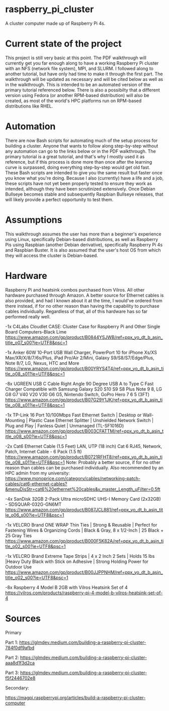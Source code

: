 # raspberry_pi_cluster
A cluster computer made up of Raspberry Pi 4s.

# Current state of the project
This project is still very basic at this point. The PDF walkthrough will currently get you far enough along to have a working Raspberry Pi cluster with an NFS (network file system), MPI, and SLURM. I followed along to another tutorial, but have only had time to make it through the first part. The walkthrough will be updated as necessary and will be cited below as well as in the walkthrough. This is intended to be an automated version of the primary tutorial referenced below. There is also a possibilty that a different version using Fedora (or another RPM-based distribution) will also be created, as most of the world's HPC platforms run on RPM-based distributions like RHEL.

# Automation
There are now Bash scripts for automating much of the setup process for building a cluster. Anyone that wants to follow along step-by-step without any automation can go to the links below or in the PDF walkthrough. The primary tutorial is a great tutorial, and that's why I mostly used it as reference, but if this process is done more than once after the learning curve is surpassed, doing everything step-by-step would get old fast. These Bash scripts are intended to give you the same result but faster once you know what you're doing. Because I also (currently) have a life and a job, these scripts have not yet been properly tested to ensure they work as intended, although they have been scrutinized extensively. Once Debian Bullseye becomes stable and subsequently Raspbian Bullseye releases, that will likely provide a perfect opportunity to test them.

# Assumptions
This walkthrough assumes the user has more than a beginner's experience using Linux, specifically Debian-based distributions, as well as Raspberry Pis using Raspbian (another Debian derivative), specifically Raspberry Pi 4s and Raspbian Buster. It is also assumed that the user's host OS from which they will access the cluster is Debian-based.

# Hardware
Raspberry Pi and heatsink combos purchased from Vilros. All other hardware purchased through Amazon. A better source for Ethernet cables is also provided, and had I known about it at the time, I would've ordered from there instead, if for no other reason than having the capability to purchase cables individually. Regardless of that, all of this hardware has so far performed really well.

-1x C4Labs Cloudlet CASE: Cluster Case for Raspberry Pi and Other Single Board Computers-Black Lime
https://www.amazon.com/gp/product/B0844YSJWB/ref=ppx_yo_dt_b_asin_title_o07_s00?ie=UTF8&psc=1

-1x Anker 60W 10-Port USB Wall Charger, PowerPort 10 for iPhone Xs/XS Max/XR/X/8/7/6s/Plus, iPad Pro/Air 2/Mini, Galaxy S9/S8/S7/Edge/Plus, Note 8/7, LG, Nexus, HTC and More
https://www.amazon.com/gp/product/B00YRYS4T4/ref=ppx_yo_dt_b_asin_title_o08_s01?ie=UTF8&psc=1

-8x UGREEN USB C Cable Right Angle 90 Degree USB A to Type C Fast Charger Compatible with Samsung Galaxy S20 S10 S9 S8 Plus Note 9 8, LG G8 G7 V40 V20 V30 G6 G5, Nintendo Switch, GoPro Hero 7 6 5 (3FT)
https://www.amazon.com/gp/product/B07G29Y1JK/ref=ppx_yo_dt_b_asin_title_o08_s01?ie=UTF8&psc=1

-1x TP-Link 16 Port 10/100Mbps Fast Ethernet Switch | Desktop or Wall-Mounting | Plastic Case Ethernet Splitter | Unshielded Network Switch | Plug and Play | Fanless Quiet | Unmanaged (TL-SF1016D)
https://www.amazon.com/gp/product/B003CFATTM/ref=ppx_yo_dt_b_asin_title_o08_s00?ie=UTF8&psc=1

-2x Cat6 Ethernet Cable (1.5 Feet) LAN, UTP (18 inch) Cat 6 RJ45, Network, Patch, Internet Cable - 6 Pack (1.5 ft)
https://www.amazon.com/gp/product/B0721RFHT8/ref=ppx_yo_dt_b_asin_title_o08_s01?ie=UTF8&psc=1
Note: Probably a better source, if for no other reason than cables can be purchased individually. Also recommended by an HPC admin from my university: https://www.monoprice.com/category/cables/networking-patch-cables/cat6-ethernet-cables?&menuDisStr=cat6%20ethernet%20cables&v_master_Length_uFilter=0.5ft

-4x SanDisk 32GB 2-Pack Ultra microSDHC UHS-I Memory Card (2x32GB) - SDSQUAR-032G-GN6MT
https://www.amazon.com/gp/product/B087JCL881/ref=ppx_yo_dt_b_asin_title_o06_s00?ie=UTF8&psc=1

-1x VELCRO Brand ONE WRAP Thin Ties | Strong & Reusable | Perfect for Fastening Wires & Organizing Cords | Black & Gray, 8 x 1/2-Inch | 25 Black + 25 Gray Ties
https://www.amazon.com/gp/product/B000F5K82A/ref=ppx_yo_dt_b_asin_title_o02_s00?ie=UTF8&psc=1

-1x VELCRO Brand Extreme Tape Strips | 4 x 2 Inch 2 Sets | Holds 15 lbs |Heavy Duty Black with Stick on Adhesive | Strong Holding Power for Outdoor Use
https://www.amazon.com/gp/product/B00JJPPNHM/ref=ppx_yo_dt_b_asin_title_o02_s00?ie=UTF8&psc=1

-8x Raspberry 4 Model B 2GB with Vilros Heatsink Set of 4
https://vilros.com/products/raspberry-pi-4-model-b-vilros-heatsink-set-of-4

# Sources
Primary

  Part 1: https://glmdev.medium.com/building-a-raspberry-pi-cluster-784f0df9afbd

  Part 2: https://glmdev.medium.com/building-a-raspberry-pi-cluster-aaa8d1f3d2ca

  Part 3: https://glmdev.medium.com/building-a-raspberry-pi-cluster-f5f2446702e8

Secondary:

https://magpi.raspberrypi.org/articles/build-a-raspberry-pi-cluster-computer
